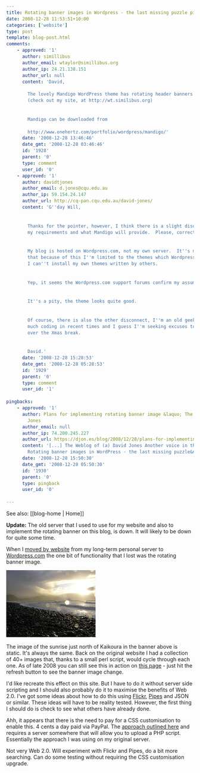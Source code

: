 ```yaml
---
title: Rotating banner images in Wordpress - the last missing puzzle piece
date: 2008-12-28 11:53:51+10:00
categories: ['website']
type: post
template: blog-post.html
comments:
    - approved: '1'
      author: simillibus
      author_email: wtaylor@simillibus.org
      author_ip: 24.21.138.151
      author_url: null
      content: 'David,
    
        The lovely Mandigo WordPress theme has rotating header banners as a built-in feature
        (check out my site, at http://wt.similibus.org)
    
    
        Mandigo can be downloaded from
    
        http://www.onehertz.com/portfolio/wordpress/mandigo/'
      date: '2008-12-28 13:46:46'
      date_gmt: '2008-12-28 03:46:46'
      id: '1928'
      parent: '0'
      type: comment
      user_id: '0'
    - approved: '1'
      author: davidtjones
      author_email: d.jones@cqu.edu.au
      author_ip: 59.154.24.147
      author_url: http://cq-pan.cqu.edu.au/david-jones/
      content: 'G''day Will,
    
    
        Thanks for the pointer, however, I think there is a slight disconnect between
        my requirements and what Mandigo will provide.  Please, correct me if I''m wrong.
    
    
        My blog is hosted on Wordpress.com, not my own server.  It''s my understanding
        that because of this I''m limited to the themes which Wordpress.com provide.  i.e.
        I can''t install my own themes written by others.
    
    
        Yep, it seems the Wordpress.com support forums confirm my assumption.
    
    
        It''s a pity, the theme looks quite good.
    
    
        Of course, there is also the other disconnect, I''m an old geek who hasn''t done
        much coding in recent times and I guess I''m seeking excuses to waste some time
        over the Xmas break.
    
    
        David.'
      date: '2008-12-28 15:28:53'
      date_gmt: '2008-12-28 05:28:53'
      id: '1929'
      parent: '0'
      type: comment
      user_id: '1'
    
pingbacks:
    - approved: '1'
      author: Plans for implementing rotating banner image &laquo; The Weblog of (a) David
        Jones
      author_email: null
      author_ip: 74.200.245.227
      author_url: https://djon.es/blog/2008/12/28/plans-for-implementing-rotating-banner-image/
      content: '[...] The Weblog of (a) David Jones Another voice in the blogosphere    &laquo;
        Rotating banner images in WordPress - the last missing puzzle&nbsp;piece [...]'
      date: '2008-12-28 15:50:30'
      date_gmt: '2008-12-28 05:50:30'
      id: '1930'
      parent: '0'
      type: pingback
      user_id: '0'
    
---
```


See also: [[blog-home | Home]]

**Update:** The old server that I used to use for my website and also to implement the rotating banner on this blog, is down. It will likely to be down for quite some time.

When I [moved by website](/blog2/2008/10/16/the-great-website-move-of-2008/) from my long-term personal server to [Wordpress.com](http://wordpress.com/) the one bit of functionality that I lost was the rotating banner image.

[![Kaikoura Ocean Range Sunrise](images/175187603_d3b17a5487_m.jpg)](http://www.flickr.com/photos/david_jones/175187603/ "Kaikoura Ocean Range Sunrise by David T Jones, on Flickr")

The image of the sunrise just north of Kaikoura in the banner above is static. It's always the same. Back on the original website I had a collection of 40+ images that, thanks to a small perl script, would cycle through each one. As of late 2008 you can still see this in action on [this page](http://cq-pan.cqu.edu.au/david-jones/Reading/) - just hit the refresh button to see the banner image change.

I'd like recreate this effect on this site. But I have to do it without server side scripting and I should also probably do it to maximise the benefits of Web 2.0. I've got some ideas about how to do this using [Flickr](http://flickr.com/), [Pipes](http://pipes.yahoo.com/) and JSON or similar. These ideas will have to be reality tested. However, the first thing I should do is check to see what others have already done.

Ahh, it appears that there is the need to pay for a CSS customisation to enable this. 4 cents a day paid via PayPal. The [approach outlined here](http://en.forums.wordpress.com/topic/random-image-header-tutorial?replies=22#post-36298) and requires a server somewhere that will allow you to upload a PHP script. Essentially the approach I was using on my original server.

Not very Web 2.0. Will experiment with Flickr and Pipes, do a bit more searching. Can do some testing without requiring the CSS customisation upgrade.